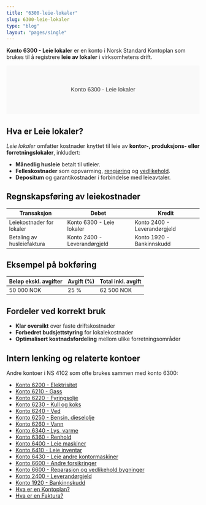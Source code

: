 ```yaml
---
title: "6300-leie-lokaler"
slug: 6300-leie-lokaler
type: "blog"
layout: "pages/single"
---
```


**Konto 6300 - Leie lokaler** er en konto i Norsk Standard Kontoplan som brukes til å registrere **leie av lokaler** i virksomhetens drift.

![Illustrasjon av konto 6300 Leie lokaler](6300-leie-lokaler-image.svg)

## Hva er Leie lokaler?

*Leie lokaler* omfatter kostnader knyttet til leie av **kontor-, produksjons- eller forretningslokaler**, inkludert:

* **Månedlig husleie** betalt til utleier.
* **Felleskostnader** som oppvarming, [rengjøring](/blogs/kontoplan/6360-renhold "Konto 6360 - Renhold") og [vedlikehold](/blogs/kontoplan/7020-vedlikehold "Konto 7020 - Vedlikehold").
* **Depositum** og garantikostnader i forbindelse med leieavtaler.

## Regnskapsføring av leiekostnader

| Transaksjon                | Debet                          | Kredit                       |
|----------------------------|--------------------------------|------------------------------|
| Leiekostnader for lokaler  | Konto 6300 - Leie lokaler      | Konto 2400 - Leverandørgjeld |
| Betaling av husleiefaktura | Konto 2400 - Leverandørgjeld   | Konto 1920 - Bankinnskudd    |

## Eksempel på bokføring

| Beløp ekskl. avgifter | Avgift (%) | Total inkl. avgift |
|-----------------------|------------|--------------------|
| 50 000 NOK            | 25 %       | 62 500 NOK         |

## Fordeler ved korrekt bruk

* **Klar oversikt** over faste driftskostnader
* **Forbedret budsjettstyring** for lokalekostnader
* **Optimalisert kostnadsfordeling** mellom ulike forretningsområder

## Intern lenking og relaterte kontoer

Andre kontoer i NS 4102 som ofte brukes sammen med konto 6300:

* [Konto 6200 - Elektrisitet](/blogs/kontoplan/6200-elektrisitet "Konto 6200 - Elektrisitet")
* [Konto 6210 - Gass](/blogs/kontoplan/6210-gass "Konto 6210 - Gass")
* [Konto 6220 - Fyringsolje](/blogs/kontoplan/6220-fyringsolje "Konto 6220 - Fyringsolje")
* [Konto 6230 - Kull og koks](/blogs/kontoplan/6230-kull-koks "Konto 6230 - Kull og koks")
* [Konto 6240 - Ved](/blogs/kontoplan/6240-ved "Konto 6240 - Ved")
* [Konto 6250 - Bensin, dieselolje](/blogs/kontoplan/6250-bensin-dieselolje "Konto 6250 - Bensin, dieselolje")
* [Konto 6260 - Vann](/blogs/kontoplan/6260-vann "Konto 6260 - Vann")
* [Konto 6340 - Lys, varme](/blogs/kontoplan/6340-lys-varme "Konto 6340 - Lys, varme")
* [Konto 6360 - Renhold](/blogs/kontoplan/6360-renhold "Konto 6360 - Renhold")
* [Konto 6400 - Leie maskiner](/blogs/kontoplan/6400-leie-maskiner "Konto 6400 - Leie maskiner")
* [Konto 6410 - Leie inventar](/blogs/kontoplan/6410-leie-inventar "Konto 6410 - Leie inventar")
* [Konto 6430 - Leie andre kontormaskiner](/blogs/kontoplan/6430-leie-andre-kontormaskiner "Konto 6430 - Leie andre kontormaskiner")
* [Konto 6600 - Andre forsikringer](/blogs/kontoplan/6600-andre-forsikringer "Konto 6600 - Andre forsikringer")
* [Konto 6600 - Reparasjon og vedlikehold bygninger](/blogs/kontoplan/6600-reparasjon-og-vedlikehold-bygninger "Konto 6600 - Reparasjon og vedlikehold bygninger")
* [Konto 2400 - Leverandørgjeld](/blogs/kontoplan/2400-leverandorgjeld "Konto 2400 - Leverandørgjeld")
* [Konto 1920 - Bankinnskudd](/blogs/kontoplan/1920-bankinnskudd "Konto 1920 - Bankinnskudd")
* [Hva er en Kontoplan?](/blogs/regnskap/hva-er-kontoplan "Hva er en Kontoplan? Komplett Guide til Kontoplaner i Norsk Regnskap")
* [Hva er en Faktura?](/blogs/regnskap/hva-er-en-faktura "Hva er en Faktura? En Guide til Norske Fakturakrav")

